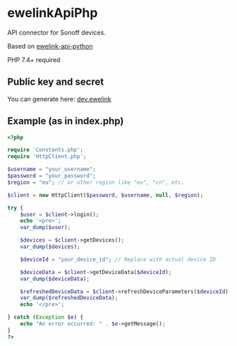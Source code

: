 # ewelinkApiPhp

API connector for Sonoff devices.

Based on [ewelink-api-python](https://github.com/AceExpert/ewelink-api-python/tree/master)

PHP 7.4+ required

## Public key and secret

You can generate here: [dev.ewelink](https://dev.ewelink.cc/)

## Example (as in index.php)

```php
<?php

require 'Constants.php';
require 'HttpClient.php';

$username = "your_username";
$password = "your_password";
$region = "eu"; // or other region like "eu", "cn", etc.

$client = new HttpClient($password, $username, null, $region);

try {
    $user = $client->login();
    echo '<pre>';
    var_dump($user);

    $devices = $client->getDevices();
    var_dump($devices);

    $deviceId = "your_device_id"; // Replace with actual device ID

    $deviceData = $client->getDeviceData($deviceId);
    var_dump($deviceData);

    $refreshedDeviceData = $client->refreshDeviceParameters($deviceId);
    var_dump($refreshedDeviceData);
    echo '</pre>';

} catch (Exception $e) {
    echo "An error occurred: " . $e->getMessage();
}
?>
```
